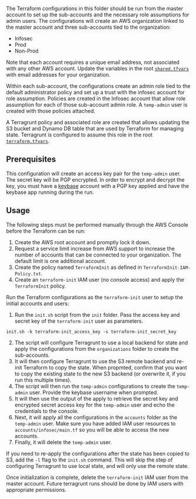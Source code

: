 The Terraform configurations in this folder should be run from the master account to set up the sub-accounts and the necessary role assumptions for admin users. The configurations will create an AWS organization linked to the master account and three sub-accounts tied to the organization:

- Infosec
- Prod
- Non-Prod

Note that each account requires a unique email address, not associated with any other AWS account. Update the variables in the root [`shared.tfvars`](../shared.tfvars) with email addresses for your organization.

Within each sub-account, the configurations create an admin role tied to the default administrator policy and set up a trust with the infosec account for role assumption. Policies are created in the Infosec account that allow role assumption for each of those sub-account admin role. A `temp-admin` user is created with those policies attached.

A Terragrunt policy and associated role are created that allows updating the S3 bucket and Dynamo DB table that are used by Terraform for managing state. Terragrunt is configured to assume this role in the root [`terraform.tfvars`](../terraform.tfvars).

## Prerequisites

This configuration will create an access key pair for the `temp-admin` user. The secret key will be PGP encrypted. In order to encrypt and decrypt the key, you must have a [keybase](https://keybase.io) account with a PGP key applied and have the keybase app running during the run.

## Usage

The following steps must be performed manually through the AWS Console before the Terraform can be run:
1. Create the AWS root account and promptly lock it down.
2. Request a service limit increase from AWS support to increase the number of accounts that can be connected to your organization. The default limit is one additional account.
3. Create the policy named `TerraformInit` as defined in `TerraformInit-IAM-Policy.txt`.
4. Create an `terraform-init` IAM user (no console access) and apply the `TerraformInit` policy.

Run the Terraform configurations as the `terraform-init` user to setup the initial accounts and users:
1. Run the `init.sh` script from the `init` folder. Pass the access key and secret key of the `terraform-init` user as parameters.
```
init.sh -k terraform-init_access_key -s terraform-init_secret_key
```
2. The script will configure Terragrunt to use a local backend for state and apply the configurations from the `organizations` folder to create the sub-accounts.
3. It will then configure Terragrunt to use the S3 remote backend and re-init Terraform to copy the state. When propmted, confirm that you want to copy the existing state to the new S3 backend (or overwrite it, if you run this multiple times).
4. The script will then run the `temp-admin` configurations to create the `temp-admin` user. Provide the keybase username when prompted.
5. It will then use the output of the apply to retrieve the secret key and encrypted secret access key for the `temp-admin` user and echo the credentials to the console.
6. Next, it will apply all the configurations in the `accounts` folder as the `temp-admin` user. Make sure you have added IAM user resources to `accounts/infosec/main.tf` so you will be able to access the new accounts.
7. Finally, it will delete the `temp-admin` user.

If you need to re-apply the configurations after the state has been copied to S3, add the `-l` flag to the `init.sh` command. This will skip the step of configuring Terragrunt to use local state, and will only use the remote state.

Once initialization is complete, delete the `terraform-init` IAM user from the master account. Future terragrunt runs should be done by IAM users with appropriate permissions.
